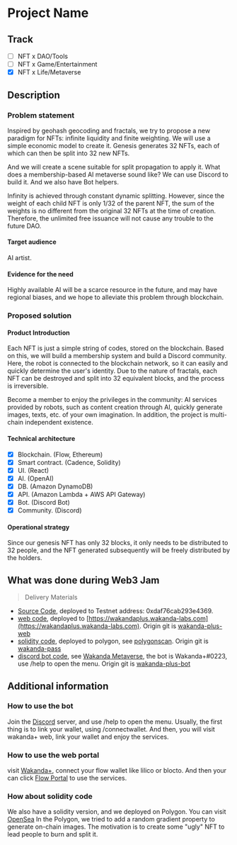 # Project Name

## Track

- [ ] NFT x DAO/Tools
- [ ] NFT x Game/Entertainment
- [x] NFT x Life/Metaverse

## Description

### Problem statement

Inspired by geohash geocoding and fractals, we try to propose a new paradigm for NFTs: infinite liquidity and finite
weighting. We will use a simple economic model to create it. Genesis generates 32 NFTs, each of which can then be split
into 32 new NFTs.

And we will create a scene suitable for split propagation to apply it. What does a membership-based AI metaverse sound
like? We can use Discord to build it. And we also have Bot helpers.

Infinity is achieved through constant dynamic splitting. However, since the weight of each child NFT is only 1/32 of the
parent NFT, the sum of the weights is no different from the original 32 NFTs at the time of creation. Therefore, the
unlimited free issuance will not cause any trouble to the future DAO.

#### Target audience

AI artist.

#### Evidence for the need

Highly available AI will be a scarce resource in the future, and may have regional biases, and we hope to alleviate this
problem through blockchain.

### Proposed solution

#### Product Introduction

Each NFT is just a simple string of codes, stored on the blockchain. Based on this, we will build a membership system
and build a Discord community. Here, the robot is connected to the blockchain network, so it can easily and quickly
determine the user's identity. Due to the nature of fractals, each NFT can be destroyed and split into 32 equivalent
blocks, and the process is irreversible.

Become a member to enjoy the privileges in the community: AI services provided by robots, such as content creation
through AI, quickly generate images, texts, etc. of your own imagination. In addition, the project is multi-chain
independent existence.

#### Technical architecture

- [x] Blockchain. (Flow, Ethereum)
- [x] Smart contract. (Cadence, Solidity)
- [x] UI. (React)
- [x] AI. (OpenAI)
- [x] DB. (Amazon DynamoDB)
- [x] API. (Amazon Lambda + AWS API Gateway)
- [x] Bot. (Discord Bot)
- [x] Community. (Discord)

#### Operational strategy

Since our genesis NFT has only 32 blocks, it only needs to be distributed to 32 people, and the NFT generated 
subsequently will be freely distributed by the holders.

## What was done during Web3 Jam

> Delivery Materials

- [Source Code](./src), deployed to Testnet address: 0xdaf76cab293e4369.
- [web code](./src/web), deployed to [https://wakandaplus.wakanda-labs.com](https://wakandaplus.wakanda-labs.com). Origin git is [wakanda-plus-web](https://github.com/wakandalabs/wakanda-plus-web)
- [solidity code](./src/solidity), deployed to polygon, see [polygonscan](https://polygonscan.com/address/0x9c824c1dc64cdfcfe27c91faafc991c013bdaa74#code). Origin git is [wakanda-pass](https://github.com/wakandalabs/wakanda-pass)
- [discord bot code](./src/bot), see [Wakanda Metaverse](https://discord.com/invite/hzvXbjtzgj), the bot is
  Wakanda+#0223, use /help to open the menu. Origin git is [wakanda-plus-bot](https://github.com/wakandalabs/wakanda-plus-bot)

## Additional information

### How to use the bot

Join the [Discord](https://discord.com/invite/hzvXbjtzgj) server, and use /help to open the menu. Usually, the first thing is to link your wallet, using /connectwallet.
And then, you will visit wakanda+ web, link your wallet and enjoy the services.

### How to use the web portal

visit [Wakanda+](https://wakandaplus.wakanda-labs.com), connect your flow wallet like lilico or blocto. And then your
can click [Flow Portal](https://wakandaplus.wakanda-labs.com/#/portal/flow) to use the services.

### How about solidity code

We also have a solidity version, and we deployed on Polygon. You can visit [OpenSea](https://opensea.io/collection/wakandapass)
In the Polygon, we tried to add a random gradient property to generate on-chain images. The motivation is to create
some "ugly" NFT to lead people to burn and split it.
